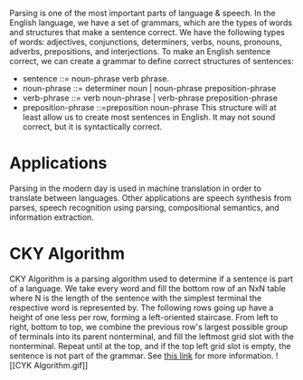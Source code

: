 Parsing is one of the most important parts of language & speech. In the English language, we have a set of grammars, which are the types of words and structures that make a sentence correct. We have the following types of words: adjectives, conjunctions, determiners, verbs, nouns, pronouns, adverbs, prepositions, and interjections. To make an English sentence correct, we can create a grammar to define correct structures of sentences:
- sentence ::= noun-phrase verb phrase. 
- noun-phrase ::= determiner noun | noun-phrase preposition-phrase
- verb-phrase ::= verb noun-phrase | verb-phrase preposition-phrase
- preposition-phrase ::=preposition noun-phrase
This structure will at least allow us to create most sentences in English. It may not sound correct, but it is syntactically correct. 
# Applications
Parsing in the modern day is used in machine translation in order to translate between languages. Other applications are speech synthesis from parses, speech recognition using parsing, compositional semantics, and information extraction. 
# CKY Algorithm
CKY Algorithm is a parsing algorithm used to determine if a sentence is part of a language. We take every word and fill the bottom row of an NxN table where N is the length of the sentence with the simplest terminal the respective word is represented by. The following rows going up have a height of one less per row, forming a left-oriented staircase. From left to right, bottom to top, we combine the previous row's largest possible group of terminals into its parent nonterminal, and fill the leftmost grid slot with the nonterminal. Repeat until at the top, and if the top left grid slot is empty, the sentence is not part of the grammar. See [this link](https://en.wikipedia.org/wiki/CYK_algorithm) for more information. 
![[CYK Algorithm.gif]]
